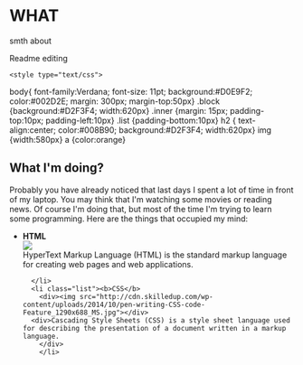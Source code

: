 # WHAT
smth about

Readme editing

 <!doctype html>
  <html>
  <head>
    <title> What I'm doing? </title>
    
    <style type="text/css">
body{  font-family:Verdana;
  font-size: 11pt;
  background:#D0E9F2;
  color:#002D2E;
  margin: 300px;
  margin-top:50px} 
.block {background:#D2F3F4;
  width:620px}
.inner {margin: 15px;
  padding-top:10px;
  padding-left:10px}
.list {padding-bottom:10px}
h2 {  text-align:center;
      color:#008B90;
  background:#D2F3F4;
  width:620px}
img {width:580px}
a {color:orange}
    </style>
      
  </head>
  <body>
    <h2> What I'm doing? </h2>
     <div class="block">
       <div class="inner">Probably you have already noticed that last days I spent a lot of time in front of my laptop. You may think that I'm watching some movies or reading news. Of course I'm doing that, but most of the time I'm trying to learn some programming. Here are the things that occupied my mind:</div>
    <ul class="inner">
      <li class="list"><b>HTML</b>
        <div><img src="http://cdn2.hubspot.net/hub/53/file-385992610-jpg/html-code.jpg"></div>
        <div>HyperText Markup Language (HTML) is the standard markup language for creating web pages and web applications. 
        </div>
  
      </li> 
      <li class="list"><b>CSS</b> 
        <div><img src="http://cdn.skilledup.com/wp-content/uploads/2014/10/pen-writing-CSS-code-Feature_1290x688_MS.jpg"></div>
      <div>Cascading Style Sheets (CSS) is a style sheet language used for describing the presentation of a document written in a markup language. 
        </div>
        </li>
